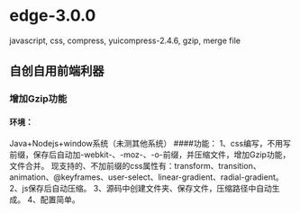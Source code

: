 # edge-3.0.0
javascript, css, compress, yuicompress-2.4.6, gzip, merge file

## 自创自用前端利器
###  增加Gzip功能
#### 环境：
Java+Nodejs+window系统（未测其他系统）
####功能：
1、css编写，不用写前缀，保存后自动加-webkit-、-moz-、-o-前缀，并压缩文件，增加Gzip功能，文件合并。
现支持的、不加前缀的css属性有：transform、transition、animation、@keyframes、user-select、linear-gradient、radial-gradient。
2、js保存后自动压缩。
3、源码中创建文件夹、保存文件，压缩路径中自动生成。
4、配置简单。
